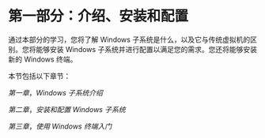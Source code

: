 # 第一部分：介绍、安装和配置

通过本部分的学习，您将了解 Windows 子系统是什么，以及它与传统虚拟机的区别。您将能够安装 Windows 子系统并进行配置以满足您的需求。您还将能够安装新的 Windows 终端。

本节包括以下章节：

*第一章*，*Windows 子系统介绍*

*第二章*，*安装和配置 Windows 子系统*

*第三章*，*使用 Windows 终端入门*
